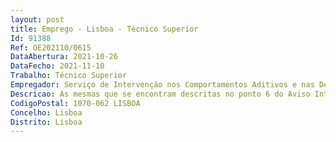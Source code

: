 ```yaml
--- 
layout: post
title: Emprego - Lisboa - Técnico Superior
Id: 91388
Ref: OE202110/0615
DataAbertura: 2021-10-26
DataFecho: 2021-11-10
Trabalho: Técnico Superior
Empregador: Serviço de Intervenção nos Comportamentos Aditivos e nas Dependências
Descricao: As mesmas que se encontram descritas no ponto 6 do Aviso Integral.
CodigoPostal: 1070-062 LISBOA
Concelho: Lisboa
Distrito: Lisboa
--- 
```

